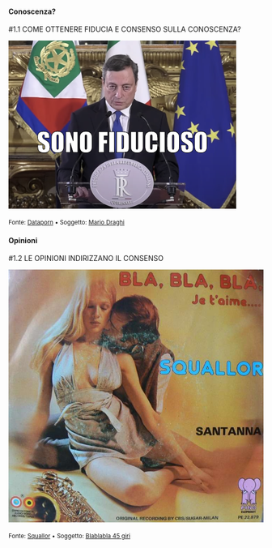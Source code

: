 #### Conoscenza?

<span class="tesi">#1.1 COME OTTENERE FIDUCIA E CONSENSO SULLA CONOSCENZA?</span>

![Draghi fiducioso](../assets/images/DRAGHI.png ':size=450x100%')

<small> Fonte: [Dataporn](https://dataporn.me) • Soggetto: [Mario Draghi](https://youtu.be/7cyMIJb5V44)</small>

#### Opinioni

<span class="tesi">#1.2 LE OPINIONI INDIRIZZANO IL CONSENSO</span>

![BlaBla Squallor](../assets/images/squallor.png ':size=450x100%')

<small> Fonte: [Squallor](http://www.squallor.com/canzoni-testi/squallor/blablabla/) • Soggetto: [Blablabla 45 giri](https://it.wikipedia.org/wiki/Smetto_quando_voglio_(film))</small>
